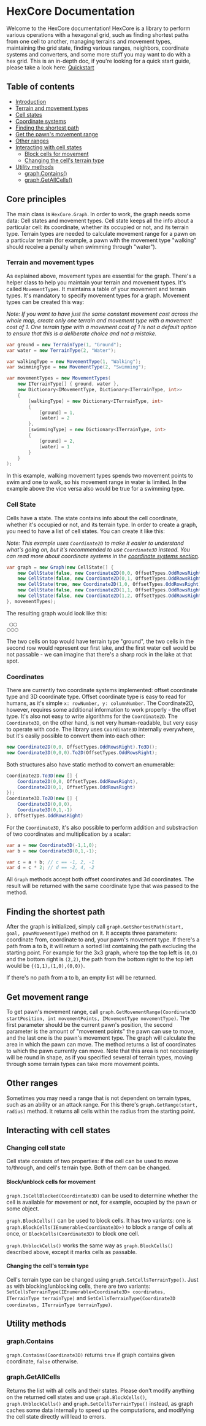 # HexCore Documentation

Welcome to the HexCore documentation! HexCore is a library to perform various operations with a hexagonal grid, such as finding shortest paths from one cell to another, managing terrains and movement types, maintaining the grid state, finding various ranges, neighbors, coordinate systems and converters, and some more stuff you may want to do with a hex grid. This is an in-depth doc, if you're looking for a quick start guide, please take a look here: [Quickstart](../README.md#quickstart)

## Table of contents

- [Introduction](#core-principles)
- [Terrain and movement types](#terrain-and-movement-types)
- [Cell states](#cell-state)
- [Coordinate systems](#coordinates)
- [Finding the shortest path](#finding-the-shortest-path)
- [Get the pawn's movement range](#get-movement-range)
- [Other ranges](#other-ranges)
- [Interacting with cell states](#interacting-with-cell-states)
  - [Block cells for movement](#blockunblock-cells-for-movement)
  - [Changing the cell's terrain type](#changing-the-cells-terrain-type)
- [Utility methods](#utility-methods)
  - [graph.Contains()](#graphcontains)
  - [graph.GetAllCells()](#graphgetallcells)

## Core principles

The main class is `HexCore.Graph`. In order to work, the graph needs some data: Cell states and movement types. Cell state keeps all the info about a particular cell: its coordinate, whether its occupied or not, and its terrain type. Terrain types are needed to calculate movement range for a pawn on a particular terrain (for example, a pawn with the movement type "walking" should receive a penalty when swimming through "water").

### Terrain and movement types

As explained above, movement types are essential for the graph. There's a helper class to help you maintain your terrain and movement types. It's called `MovementTypes`. It maintains a table of your movement and terrain types. It's mandatory to specify movement types for a graph. Movement types can be created this way:

*Note: If you want to have just the same constant movement cost across the whole map, create only one terrain and movement type with a movement cost of 1. One terrain type with a movement cost of 1 is not a default option to ensure that this is a deliberate choice and not a mistake.*

```c#
var ground = new TerrainType(1, "Ground");
var water = new TerrainType(2, "Water");

var walkingType = new MovementType(1, "Walking");
var swimmingType = new MovementType(2, "Swimming");

var movementTypes = new MovementTypes(
    new ITerrainType[] { ground, water }, 
    new Dictionary<IMovementType, Dictionary<ITerrainType, int>>
    {
        [walkingType] = new Dictionary<ITerrainType, int>
        {
            [ground] = 1,
            [water] = 2
        },
        [swimmingType] = new Dictionary<ITerrainType, int>
        {
            [ground] = 2,
            [water] = 1
        }
    }
);
```

In this example, walking movement types spends two movement points to swim and one to walk, so his movement range in water is limited. In the  example above the vice versa also would be true for a swimming type.

### Cell State

Cells have a state. The state contains info about the cell coordinate, whether it's occupied or not, and its terrain type. In order to create a graph, you need to have a list of cell states. You can create it like this:

_Note: This example uses `Coordinate2D` to make it easier to understand what's going on, but it's recommended to use `Coordinate3D` instead. You can read more about coordinate systems in the [coordinate systems section](#coordinates)._
```c#
var graph = new Graph(new CellState[] { 
    new CellState(false, new Coordinate2D(0,0, OffsetTypes.OddRowsRight), ground),
    new CellState(false, new Coordinate2D(0,1, OffsetTypes.OddRowsRight), ground),
    new CellState(true, new Coordinate2D(1,0, OffsetTypes.OddRowsRight), water),
    new CellState(false, new Coordinate2D(1,1, OffsetTypes.OddRowsRight), water),
    new CellState(false, new Coordinate2D(1,2, OffsetTypes.OddRowsRight), ground)
}, movementTypes);
```
The resulting graph would look like this:
```
 ⬡⬡
⬡⬡⬡
```
The two cells on top would have terrain type "ground", the two cells in the second row would represent our first lake, and the first water cell would be not passable - we can imagine that there's a sharp rock in the lake at that spot.

### Coordinates

There are currently two coordinate systems implemented: offset coordinate type and 3D coordinate type. Offset coordinate type is easy to read for humans, as it's simple `x: rowNumber, y: columnNumber`. The Coordinate2D, however, requires some additional information to work properly - the offset type. It's also not easy to write algorithms for the `Coordinate2D`. The `Coordinate3D`, on the other hand, is not very human-readable, but very easy to operate with code. The library uses `Coordinate3D` internally everywhere, but it's easily possible to convert them into each other: 
```c#
new Coordinate2D(0,0, OffsetTypes.OddRowsRight).To3D();
new Coordinate3D(0,0,0).To2D(OffsetTypes.OddRowsRight);
```

Both structures also have static method to convert an enumerable:
```c#
Coordinate2D.To3D(new [] { 
    Coordinate2D(0,0, OffsetTypes.OddRowsRight),
    Coordinate2D(0,1, OffsetTypes.OddRowsRight)
});
Coordinate3D.To2D(new [] { 
    Coordinate3D(0,0,0),
    Coordinate3D(0,1,-1)
}, OffsetTypes.OddRowsRight)
```

For the `Coordinate3D`, it's also possible to perform addition and substraction of two coordinates and multiplication by a scalar:
```c#
var a = new Coordinate3D(-1,1,0);
var b = new Coordinate3D(0,1,-1);

var c = a + b; // c == -1, 2, -1
var d = c * 2; // d == -2, 4, -2
```

All `Graph` methods accept both offset coordinates and 3d coordinates. The result will be returned with the same coordinate type that was passed to the method.

## Finding the shortest path

After the graph is initialized, simply call `graph.GetShortestPath(start, goal, pawnMovementType)` method on it. It accepts three parameters: coordinate from, coordinate to and, your pawn's movement type. If there's a path from a to b, it will return a sorted list containing the path excluding the starting point. For example for the 3x3 graph, where top the top left is `(0,0)` and the bottom right is `(2,2)`, the path from the bottom right to the top left would be `{(1,1),(1,0),(0,0)}`. 

If there's no path from a to b, an empty list will be returned.

## Get movement range

To get pawn's movement range, call `graph.GetMovementRange(Coordinate3D startPosition, int movementPoints, IMovementType movementType)`. The first parameter should be the current pawn's position, the second parameter is the amount of "movement points" the pawn can use to move, and the last one is the pawn's movement type. The graph will calculate the area in which the pawn can move. The method returns a list of coordinates to which the pawn currently can move. Note that this area is not necessarily will be round in shape, as if you specified several of terrain types, moving through some terrain types can take more movement points.

## Other ranges

Sometimes you may need a range that is not dependent on terrain types, such as an ability or an attack range. For this there's `graph.GetRange(start, radius)` method. It returns all cells within the radius from the starting point.

## Interacting with cell states

### Changing cell state

Cell state consists of two properties: if the cell can be used to move to/through, and cell's terrain type. Both of them can be changed.

#### Block/unblock cells for movement

`graph.IsCellBlocked(Coordintate3D)` can be used to determine whether the cell is available for movement or not, for example, occupied by the pawn or some object.

`graph.BlockCells()` can be used to block cells. It has two variants: one is `graph.BlockCells(IEnumerable<Coordinate3D>)` to block a range of cells at once, or `BlockCells(Coordinate3D)` to block one cell.

`graph.UnblockCells()` works the same way as `graph.BlockCells()` described above, except it marks cells as passable.

#### Changing the cell's terrain type

Cell's terrain type can be changed using `graph.SetCellsTerrainType()`. Just as with blocking/unblocking cells, there are two variants: `SetCellsTerrainType(IEnumerable<Coordinate3D> coordinates, ITerrainType terrainType)` and `SetCellsTerrainType(Coordinate3D coordinates, ITerrainType terrainType)`.

## Utility methods

### graph.Contains

`graph.Contains(Coordinate3D)` returns `true` if graph contains given coordinate, `false` otherwise.

### graph.GetAllCells

Returns the list with all cells and their states. Please don't modify anything on the returned cell states and use `graph.BlockCells()`, `graph.UnblockCells()` and `graph.SetCellsTerrainType()` instead, as graph caches some data internally to speed up the computations, and modifying the cell state directly will lead to errors.